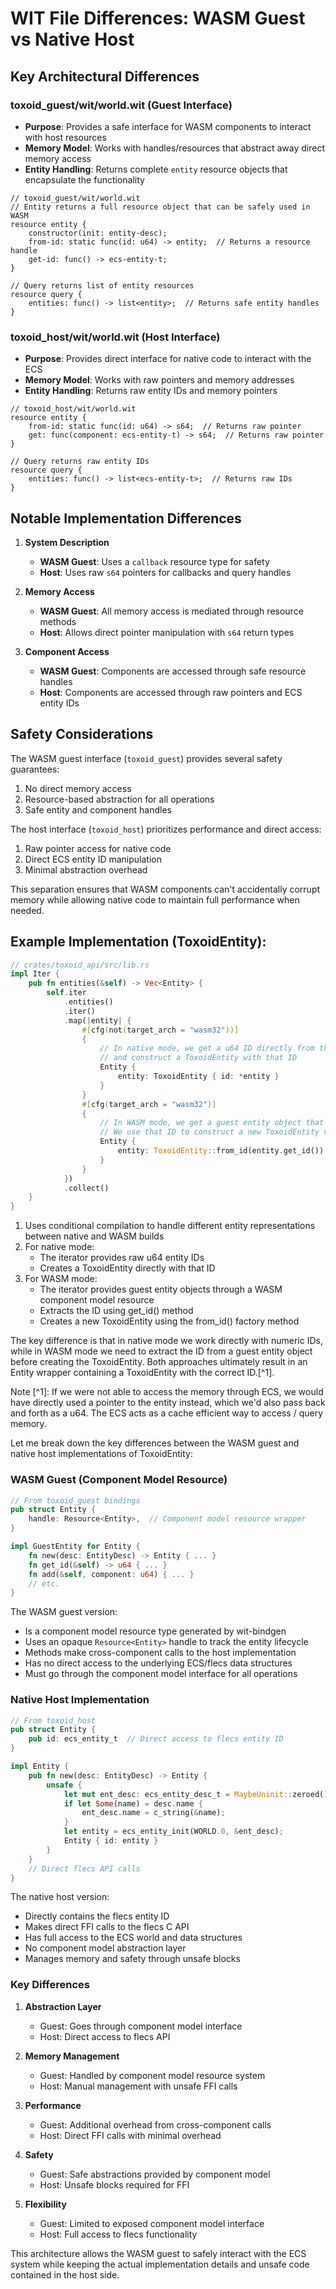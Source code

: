 # WIT File Differences: WASM Guest vs Native Host

## Key Architectural Differences

### toxoid_guest/wit/world.wit (Guest Interface)
- **Purpose**: Provides a safe interface for WASM components to interact with host resources
- **Memory Model**: Works with handles/resources that abstract away direct memory access
- **Entity Handling**: Returns complete `entity` resource objects that encapsulate the functionality

```wit
// toxoid_guest/wit/world.wit
// Entity returns a full resource object that can be safely used in WASM
resource entity {
    constructor(init: entity-desc);
    from-id: static func(id: u64) -> entity;  // Returns a resource handle
    get-id: func() -> ecs-entity-t;
}

// Query returns list of entity resources
resource query {
    entities: func() -> list<entity>;  // Returns safe entity handles
}
```

### toxoid_host/wit/world.wit (Host Interface)
- **Purpose**: Provides direct interface for native code to interact with the ECS
- **Memory Model**: Works with raw pointers and memory addresses
- **Entity Handling**: Returns raw entity IDs and memory pointers

```wit
// toxoid_host/wit/world.wit
resource entity {
    from-id: static func(id: u64) -> s64;  // Returns raw pointer
    get: func(component: ecs-entity-t) -> s64;  // Returns raw pointer
}

// Query returns raw entity IDs
resource query {
    entities: func() -> list<ecs-entity-t>;  // Returns raw IDs
}
```

## Notable Implementation Differences

1. **System Description**
   - **WASM Guest**: Uses a `callback` resource type for safety
   - **Host**: Uses raw `s64` pointers for callbacks and query handles

2. **Memory Access**
   - **WASM Guest**: All memory access is mediated through resource methods
   - **Host**: Allows direct pointer manipulation with `s64` return types

3. **Component Access**
   - **WASM Guest**: Components are accessed through safe resource handles
   - **Host**: Components are accessed through raw pointers and ECS entity IDs

## Safety Considerations

The WASM guest interface (`toxoid_guest`) provides several safety guarantees:
1. No direct memory access
2. Resource-based abstraction for all operations
3. Safe entity and component handles

The host interface (`toxoid_host`) prioritizes performance and direct access:
1. Raw pointer access for native code
2. Direct ECS entity ID manipulation
3. Minimal abstraction overhead

This separation ensures that WASM components can't accidentally corrupt memory while allowing native code to maintain full performance when needed.

## Example Implementation (ToxoidEntity):
```rust
// crates/toxoid_api/src/lib.rs
impl Iter {
    pub fn entities(&self) -> Vec<Entity> {
        self.iter
            .entities()
            .iter()
            .map(|entity| {
                #[cfg(not(target_arch = "wasm32"))]
                {
                    // In native mode, we get a u64 ID directly from the iterator
                    // and construct a ToxoidEntity with that ID
                    Entity {
                        entity: ToxoidEntity { id: *entity }
                    }
                }
                #[cfg(target_arch = "wasm32")]
                {
                    // In WASM mode, we get a guest entity object that has a get_id() method
                    // We use that ID to construct a new ToxoidEntity via from_id()
                    Entity {
                        entity: ToxoidEntity::from_id(entity.get_id())
                    }
                }
            })
            .collect()
    }
}
```

1. Uses conditional compilation to handle different entity representations between native and WASM builds
2. For native mode:
   - The iterator provides raw u64 entity IDs
   - Creates a ToxoidEntity directly with that ID
3. For WASM mode:
   - The iterator provides guest entity objects through a WASM component model resource
   - Extracts the ID using get_id() method
   - Creates a new ToxoidEntity using the from_id() factory method

The key difference is that in native mode we work directly with numeric IDs, while in WASM mode we need to extract the ID from a guest entity object before creating the ToxoidEntity. Both approaches ultimately result in an Entity wrapper containing a ToxoidEntity with the correct ID.[^1].

Note [^1]: If we were not able to access the memory through ECS, we would have directly used a pointer to the entity instead, which we'd also pass back and forth as a u64. The ECS acts as a cache efficient way to access / query memory.

Let me break down the key differences between the WASM guest and native host implementations of ToxoidEntity:

### WASM Guest (Component Model Resource)
```rust
// From toxoid_guest bindings
pub struct Entity {
    handle: Resource<Entity>,  // Component model resource wrapper
}

impl GuestEntity for Entity {
    fn new(desc: EntityDesc) -> Entity { ... }
    fn get_id(&self) -> u64 { ... }
    fn add(&self, component: u64) { ... }
    // etc.
}
```
The WASM guest version:
- Is a component model resource type generated by wit-bindgen
- Uses an opaque `Resource<Entity>` handle to track the entity lifecycle
- Methods make cross-component calls to the host implementation
- Has no direct access to the underlying ECS/flecs data structures
- Must go through the component model interface for all operations

### Native Host Implementation 
```rust
// From toxoid_host
pub struct Entity { 
    pub id: ecs_entity_t  // Direct access to flecs entity ID
}

impl Entity {
    pub fn new(desc: EntityDesc) -> Entity {
        unsafe {
            let mut ent_desc: ecs_entity_desc_t = MaybeUninit::zeroed().assume_init();
            if let Some(name) = desc.name {
                ent_desc.name = c_string(&name);
            }
            let entity = ecs_entity_init(WORLD.0, &ent_desc);
            Entity { id: entity }
        }
    }
    // Direct flecs API calls
}
```

The native host version:
- Directly contains the flecs entity ID
- Makes direct FFI calls to the flecs C API
- Has full access to the ECS world and data structures
- No component model abstraction layer
- Manages memory and safety through unsafe blocks

### Key Differences

1. **Abstraction Layer**
   - Guest: Goes through component model interface
   - Host: Direct access to flecs API

2. **Memory Management**
   - Guest: Handled by component model resource system
   - Host: Manual management with unsafe FFI calls

3. **Performance**
   - Guest: Additional overhead from cross-component calls
   - Host: Direct FFI calls with minimal overhead

4. **Safety**
   - Guest: Safe abstractions provided by component model
   - Host: Unsafe blocks required for FFI

5. **Flexibility**
   - Guest: Limited to exposed component model interface
   - Host: Full access to flecs functionality

This architecture allows the WASM guest to safely interact with the ECS system while keeping the actual implementation details and unsafe code contained in the host side.



